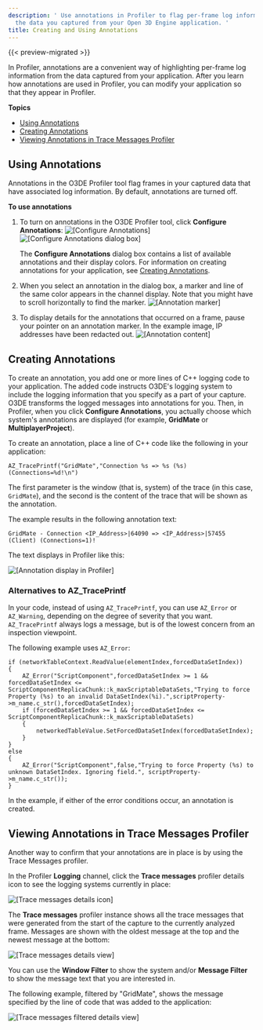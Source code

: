 ```yaml
---
description: ' Use annotations in Profiler to flag per-frame log information from
  the data you captured from your Open 3D Engine application. '
title: Creating and Using Annotations
---
```


{{< preview-migrated >}}

In Profiler, annotations are a convenient way of highlighting per\-frame log information from the data captured from your application. After you learn how annotations are used in Profiler, you can modify your application so that they appear in Profiler.

**Topics**
+ [Using Annotations](#profiler-annotations-using)
+ [Creating Annotations](#profiler-annotations-creating)
+ [Viewing Annotations in Trace Messages Profiler](#profiler-annotations-creating-trace-messages-profiler)

## Using Annotations 

Annotations in the O3DE Profiler tool flag frames in your captured data that have associated log information. By default, annotations are turned off.

**To use annotations**

1. To turn on annotations in the O3DE Profiler tool, click **Configure Annotations**:
![\[Configure Annotations\]](/images/user-guide/profiler-annotations-using-configure.png)
![\[Configure Annotations dialog box\]](/images/user-guide/profiler-annotations-using-configure-dialog.png)

   The **Configure Annotations** dialog box contains a list of available annotations and their display colors. For information on creating annotations for your application, see [ Creating Annotations](#profiler-annotations-creating).

1. When you select an annotation in the dialog box, a marker and line of the same color appears in the channel display. Note that you might have to scroll horizontally to find the marker.
![\[Annotation marker\]](/images/user-guide/profiler-annotations-using-marker.png)

1. To display details for the annotations that occurred on a frame, pause your pointer on an annotation marker. In the example image, IP addresses have been redacted out.
![\[Annotation content\]](/images/user-guide/profiler-annotations-using-select.png)

## Creating Annotations 

To create an annotation, you add one or more lines of C++ logging code to your application. The added code instructs O3DE's logging system to include the logging information that you specify as a part of your capture. O3DE transforms the logged messages into annotations for you. Then, in Profiler, when you click **Configure Annotations**, you actually choose which system's annotations are displayed (for example, **GridMate** or **MultiplayerProject**).

To create an annotation, place a line of C++ code like the following in your application:

```
AZ_TracePrintf("GridMate","Connection %s => %s (%s) (Connections=%d!\n")
```

The first parameter is the window (that is, system) of the trace \(in this case, `GridMate`\), and the second is the content of the trace that will be shown as the annotation.

The example results in the following annotation text:

`GridMate - Connection <IP_Address>|64090 => <IP_Address>|57455 (Client) (Connections=1)! `

The text displays in Profiler like this:

![\[Annotation display in Profiler\]](/images/user-guide/profiler-annotations-creating-display.png)

### Alternatives to AZ\_TracePrintf 

In your code, instead of using `AZ_TracePrintf`, you can use `AZ_Error` or `AZ_Warning`, depending on the degree of severity that you want. `AZ_TracePrintf` always logs a message, but is of the lowest concern from an inspection viewpoint.

The following example uses `AZ_Error`:

```
if (networkTableContext.ReadValue(elementIndex,forcedDataSetIndex))
{
    AZ_Error("ScriptComponent",forcedDataSetIndex >= 1 && forcedDataSetIndex <= ScriptComponentReplicaChunk::k_maxScriptableDataSets,"Trying to force Property (%s) to an invalid DataSetIndex(%i).",scriptProperty->m_name.c_str(),forcedDataSetIndex);
    if (forcedDataSetIndex >= 1 && forcedDataSetIndex <= ScriptComponentReplicaChunk::k_maxScriptableDataSets)
    {
        networkedTableValue.SetForcedDataSetIndex(forcedDataSetIndex);
    }
}
else
{
    AZ_Error("ScriptComponent",false,"Trying to force Property (%s) to unknown DataSetIndex. Ignoring field.", scriptProperty->m_name.c_str());
}
```

In the example, if either of the error conditions occur, an annotation is created.

## Viewing Annotations in Trace Messages Profiler 

Another way to confirm that your annotations are in place is by using the Trace Messages profiler.

In the Profiler **Logging** channel, click the **Trace messages** profiler details icon to see the logging systems currently in place:

![\[Trace messages details icon\]](/images/user-guide/profiler-annotations-creating-trace-messages-detail-icon.png)

The **Trace messages** profiler instance shows all the trace messages that were generated from the start of the capture to the currently analyzed frame. Messages are shown with the oldest message at the top and the newest message at the bottom:

![\[Trace messages details view\]](/images/user-guide/profiler-annotations-creating-trace-messages-unfiltered-view.jpg)

You can use the **Window Filter** to show the system and/or **Message Filter** to show the message text that you are interested in.

The following example, filtered by "GridMate", shows the message specified by the line of code that was added to the application:

![\[Trace messages filtered details view\]](/images/user-guide/profiler-annotations-creating-trace-messages-detail-view.png)
